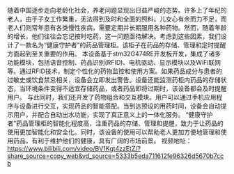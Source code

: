 随着中国逐步走向老龄化社会，养老问题显现出日益严峻的态势。许多上了年纪的老人，由于子女工作繁重，无法得到及时和全面的照料。儿女心有余而力不足，而老人们则常年患有各类慢性疾病，需要定期并长期服用各种药物。然而，随着年龄的增长，他们往往会忘记按时吃药，这一问题亟待解决。考虑到这些因素，我们设计了一款名为“健康守护者”的药品管理柜。该柜子在药品的存储、管理和定时提醒方面起到至关重要的作用。
本设备基于stm32G474RE开发板开发，集成了诸多功能模块，包括语音控制、药品识别(RFID)、电机驱动、显示模块以及WiFi联网等。通过RFID技术，制定个性化的药物监控和使用方案。如果药品成分与患者的过敏史或饮食禁忌相关，设备会立即发出警告。设备还能监测药柜内药品的存储状态，当环境条件变得不适宜存储药品，或者药品即将过期时，该设备都会及时提醒用户。
与此同时，我们还开发了药物组合和交互模块。用户可以通过手机应用程序与设备进行交互，实现药品的智能搭配。当到达预设的用药时间，设备会自动提示用户，并配合自动出水功能，实现了真正意义上的一体化服务。
“健康守护者”药品管理柜的智能化程度高，注重药品的存储、管理和提醒，致力于让药品的使用更加智能化和安全化。同时，该设备的使用可以帮助老人更加方便地管理和使用药品，有利于维护他们的健康，具有广阔的市场前景。
视频地址：https://www.bilibili.com/video/BV1Kgt4zzEtZ/?share_source=copy_web&vd_source=5333b5eda711612fe96326d5670b7ccb
